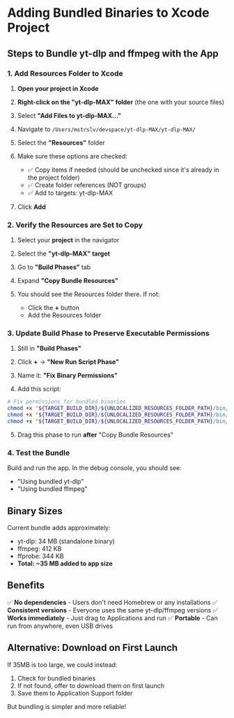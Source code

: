 # Adding Bundled Binaries to Xcode Project

## Steps to Bundle yt-dlp and ffmpeg with the App

### 1. Add Resources Folder to Xcode

1. **Open your project in Xcode**

2. **Right-click on the "yt-dlp-MAX" folder** (the one with your source files)

3. Select **"Add Files to yt-dlp-MAX..."**

4. Navigate to `/Users/mstrslv/devspace/yt-dlp-MAX/yt-dlp-MAX/`

5. Select the **"Resources"** folder

6. Make sure these options are checked:
   - ✅ Copy items if needed (should be unchecked since it's already in the project folder)
   - ✅ Create folder references (NOT groups)
   - ✅ Add to targets: yt-dlp-MAX

7. Click **Add**

### 2. Verify the Resources are Set to Copy

1. Select your **project** in the navigator

2. Select the **"yt-dlp-MAX" target**

3. Go to **"Build Phases"** tab

4. Expand **"Copy Bundle Resources"**

5. You should see the Resources folder there. If not:
   - Click the **+** button
   - Add the Resources folder

### 3. Update Build Phase to Preserve Executable Permissions

1. Still in **"Build Phases"**

2. Click **+** → **"New Run Script Phase"**

3. Name it: **"Fix Binary Permissions"**

4. Add this script:
```bash
# Fix permissions for bundled binaries
chmod +x "${TARGET_BUILD_DIR}/${UNLOCALIZED_RESOURCES_FOLDER_PATH}/bin/yt-dlp"
chmod +x "${TARGET_BUILD_DIR}/${UNLOCALIZED_RESOURCES_FOLDER_PATH}/bin/ffmpeg"
chmod +x "${TARGET_BUILD_DIR}/${UNLOCALIZED_RESOURCES_FOLDER_PATH}/bin/ffprobe"
```

5. Drag this phase to run **after** "Copy Bundle Resources"

### 4. Test the Bundle

Build and run the app. In the debug console, you should see:
- "Using bundled yt-dlp"
- "Using bundled ffmpeg"

## Binary Sizes

Current bundle adds approximately:
- yt-dlp: 34 MB (standalone binary)
- ffmpeg: 412 KB
- ffprobe: 344 KB
- **Total: ~35 MB added to app size**

## Benefits

✅ **No dependencies** - Users don't need Homebrew or any installations
✅ **Consistent versions** - Everyone uses the same yt-dlp/ffmpeg versions
✅ **Works immediately** - Just drag to Applications and run
✅ **Portable** - Can run from anywhere, even USB drives

## Alternative: Download on First Launch

If 35MB is too large, we could instead:
1. Check for bundled binaries
2. If not found, offer to download them on first launch
3. Save them to Application Support folder

But bundling is simpler and more reliable!